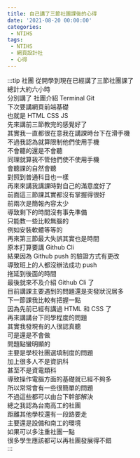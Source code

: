 ```yaml
---
title: 自己講了三節社團課後的心得
date: '2021-08-20 00:00:00'
categories:
 - NTIHS
tags:
 - NTIHS
 - 網頁設計社
 - 心得
---
```


:::tip 社團
從開學到現在已經講了三節社團課了\
總計大約六小時\
分別講了 社團介紹 Terminal Git\
下次要講網頁前端基礎\
也就是 HTML CSS JS\
先來講前三節教完的感覺好了\
其實我一直都很在意我在講課時台下在滑手機\
不過我認為就算限制他們使用手機\
不會聽的還是不會聽\
同理就算我不管他們使不使用手機\
會聽課的自然會聽\
對照到普通科目也一樣\
再來來講我講課時對自己的滿意度好了\
前面這三節課其實都沒有掌握得很好\
前兩次是簡報內容太少\
導致剩下的時間沒有事先準備\
只能教一些比較無腦的\
例如安裝軟體等等的\
再來第三節最大失誤其實也是時間\
原本打算要講 Github Cli\
結果因為 Github push 的驗證方式有更改\
導致班上的人都沒辦法成功 push\
拖延到後面的時間\
最後就來不及介紹 Github Cli 了\
目前講課主要遇到的問題還是突發狀況居多\
下一節課我比較有把握一點\
因為先前已經有講過 HTML 和 CSS 了\
再來講講台下同學程度的問題\
其實我發現有的人很認真聽\
可是還是不會做\
問題點蠻明顯的\
主要是學校社團選填制度的問題\
加上很多人不是資訊科\
甚至不是資電類科\
導致操作電腦方面的基礎就已經不夠多\
所以常常會有一些很簡單的問題\
不過這些都可以由台下幹部解決\
總之我認為台南高工的社團\
距離其他學校還有一段路要走\
主要還是設備和南工的環境\
如果可以多注重社團一點\
很多學生應該都可以再社團發展得不錯\
:::